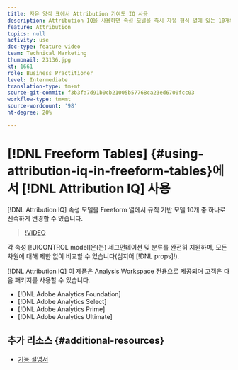 ```yaml
---
title: 자유 양식 표에서 Attribution 기여도 IQ 사용
description: Attribution IQ을 사용하면 속성 모델을 즉시 자유 형식 열에 있는 10개의 규칙 기반 모델로 변경할 수 있습니다.
feature: Attribution
topics: null
activity: use
doc-type: feature video
team: Technical Marketing
thumbnail: 23136.jpg
kt: 1661
role: Business Practitioner
level: Intermediate
translation-type: tm+mt
source-git-commit: f3b3fa7d91b0cb21005b57768ca23ed6700fcc03
workflow-type: tm+mt
source-wordcount: '98'
ht-degree: 20%

---
```



# [!DNL Freeform Tables] {#using-attribution-iq-in-freeform-tables}에서 [!DNL Attribution IQ] 사용

[!DNL Attribution IQ] 속성 모델을   Freeform 열에서 규칙 기반 모델 10개 중   하나로 신속하게 변경할 수 있습니다.

>[!VIDEO](https://video.tv.adobe.com/v/23136/?quality=12)

각 속성 [!UICONTROL model]은(는) 세그먼테이션 및 분류를 완전히 지원하며, 모든 차원에 대해 제한 없이 비교할 수 있습니다(심지어 [!DNL props]!).

[!DNL Attribution IQ] 이 제품은 Analysis Workspace 전용으로 제공되며 고객은 다음 패키지를 사용할 수 있습니다.

* [!DNL Adobe Analytics Foundation]
* [!DNL Adobe Analytics Select]
* [!DNL Adobe Analytics Prime]
* [!DNL Adobe Analytics Ultimate]

## 추가 리소스 {#additional-resources}

* [기능 설명서](https://marketing.adobe.com/resources/help/en_US/analytics/analysis-workspace/attribution.html)